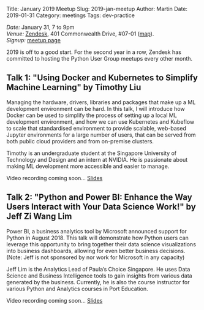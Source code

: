 Title: January 2019 Meetup
Slug: 2019-jan-meetup
Author: Martin
Date: 2019-01-31
Category: meetings
Tags: dev-practice

_Date:_ January 31, 7 to 9pm<br/>
_Venue:_ [Zendesk](https://www.zendesk.com), 401 Commonwealth Drive, #07-01
([map](https://goo.gl/maps/oxHhdVPPrNG2)).<br/>
_Signup:_ [meetup
page](https://www.meetup.com/Singapore-Python-User-Group/events/257739669/)

2019 is off to a good start. For the second year in a row, Zendesk has committed
to hosting the Python User Group meetups every other month.

## Talk 1: "Using Docker and Kubernetes to Simplify Machine Learning" by Timothy Liu

Managing the hardware, drivers, libraries and packages that make up a ML development environment can be hard. In this talk, I will introduce how Docker can be used to simplify the process of setting up a local ML development environment, and how we can use Kubernetes and Kubeflow to scale that standardised environment to provide scalable, web-based Jupyter environments for a large number of users, that can be served from both public cloud providers and from on-premise clusters.

Timothy is an undergraduate student at the Singapore University of Technology and Design and an intern at NVIDIA. He is passionate about making ML development more accessible and easier to manage.

Video recording coming soon...
[Slides](https://docs.google.com/presentation/d/183c4qSm1IuYcYB4vRjM7PrIC6prYZP9nve1hJOqz0SA/)

## Talk 2: "Python and Power BI: Enhance the Way Users Interact with Your Data Science Work!" by Jeff Zi Wang Lim

Power BI, a business analytics tool by Microsoft announced support for Python in August 2018. This talk will demonstrate how Python users can leverage this opportunity to bring together their data science visualizations into business dashboards, allowing for even better business decisions. (Note: Jeff is not sponsored by nor work for Microsoft in any capacity)

Jeff Lim is the Analytics Lead of Paula’s Choice Singapore. He uses Data Science and Business Intelligence tools to gain insights from various data generated by the business. Currently, he is also the course instructor for various Python and Analytics courses in Port Education.

Video recording coming soon...
[Slides](https://docs.google.com/presentation/d/108TFwhO_Z1fViuR_2DedvZUAmVsKxsED9Il-8cIh-es/)<br />
